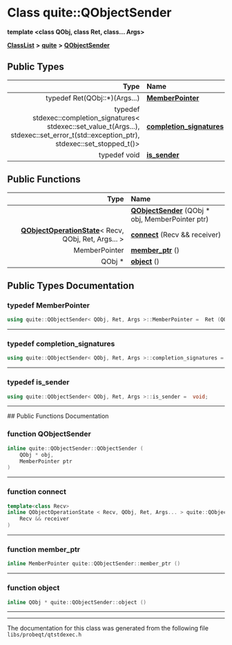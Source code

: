 

# Class quite::QObjectSender

**template &lt;class QObj, class Ret, class... Args&gt;**



[**ClassList**](annotated.md) **>** [**quite**](namespacequite.md) **>** [**QObjectSender**](classquite_1_1QObjectSender.md)






















## Public Types

| Type | Name |
| ---: | :--- |
| typedef Ret(QObj::\*)(Args...) | [**MemberPointer**](#typedef-memberpointer)  <br> |
| typedef stdexec::completion\_signatures&lt; stdexec::set\_value\_t(Args...), stdexec::set\_error\_t(std::exception\_ptr), stdexec::set\_stopped\_t()&gt; | [**completion\_signatures**](#typedef-completion_signatures)  <br> |
| typedef void | [**is\_sender**](#typedef-is_sender)  <br> |




















## Public Functions

| Type | Name |
| ---: | :--- |
|   | [**QObjectSender**](#function-qobjectsender) (QObj \* obj, MemberPointer ptr) <br> |
|  [**QObjectOperationState**](classquite_1_1QObjectOperationState.md)&lt; Recv, QObj, Ret, Args... &gt; | [**connect**](#function-connect) (Recv && receiver) <br> |
|  MemberPointer | [**member\_ptr**](#function-member_ptr) () <br> |
|  QObj \* | [**object**](#function-object) () <br> |




























## Public Types Documentation




### typedef MemberPointer 

```C++
using quite::QObjectSender< QObj, Ret, Args >::MemberPointer =  Ret (QObj::*)(Args...);
```




<hr>



### typedef completion\_signatures 

```C++
using quite::QObjectSender< QObj, Ret, Args >::completion_signatures =  stdexec::completion_signatures<stdexec::set_value_t(Args...), stdexec::set_error_t(std::exception_ptr), stdexec::set_stopped_t()>;
```




<hr>



### typedef is\_sender 

```C++
using quite::QObjectSender< QObj, Ret, Args >::is_sender =  void;
```




<hr>
## Public Functions Documentation




### function QObjectSender 

```C++
inline quite::QObjectSender::QObjectSender (
    QObj * obj,
    MemberPointer ptr
) 
```




<hr>



### function connect 

```C++
template<class Recv>
inline QObjectOperationState < Recv, QObj, Ret, Args... > quite::QObjectSender::connect (
    Recv && receiver
) 
```




<hr>



### function member\_ptr 

```C++
inline MemberPointer quite::QObjectSender::member_ptr () 
```




<hr>



### function object 

```C++
inline QObj * quite::QObjectSender::object () 
```




<hr>

------------------------------
The documentation for this class was generated from the following file `libs/probeqt/qtstdexec.h`

